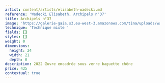 ```yaml
---
artist: content/artists/elisabeth-wadecki.md
reference: 'Wadecki Elisabeth, Archipels n°37'
title: Archipels n°37
image: 'https://galerie-gaia.s3.eu-west-3.amazonaws.com/tina/uploads/wadecki-elisabeth/Galerie.Gaia.Wadecki.Archipel n37.JPG'
technique: 'Technique mixte '
fields: []
styles: []
weight: 0
dimensions:
  height: 24
  width: 21
  depth: 0
description: 2022 Œuvre encadrée sous verre baguette chêne
price: 435
contextual: true
---
```


